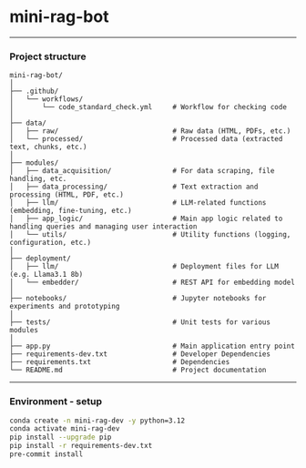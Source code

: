 # mini-rag-bot

------------------------------------------------------------------------------------------------------------------------

### Project structure

```
mini-rag-bot/
│
├── .github/
│   └── workflows/
│       └── code_standard_check.yml     # Workflow for checking code
│
├── data/
│   ├── raw/                            # Raw data (HTML, PDFs, etc.)
│   └── processed/                      # Processed data (extracted text, chunks, etc.)
│
├── modules/
│   ├── data_acquisition/               # For data scraping, file handling, etc.
│   ├── data_processing/                # Text extraction and processing (HTML, PDF, etc.)
│   ├── llm/                            # LLM-related functions (embedding, fine-tuning, etc.)
│   ├── app_logic/                      # Main app logic related to handling queries and managing user interaction
│   └── utils/                          # Utility functions (logging, configuration, etc.)
│
├── deployment/
│   ├── llm/                            # Deployment files for LLM (e.g. Llama3.1 8b)
│   └── embedder/                       # REST API for embedding model
│
├── notebooks/                          # Jupyter notebooks for experiments and prototyping
│
├── tests/                              # Unit tests for various modules
│
├── app.py                              # Main application entry point
├── requirements-dev.txt                # Developer Dependencies
├── requirements.txt                    # Dependencies
└── README.md                           # Project documentation
```

------------------------------------------------------------------------------------------------------------------------

### Environment - setup

```bash
conda create -n mini-rag-dev -y python=3.12
conda activate mini-rag-dev
pip install --upgrade pip
pip install -r requirements-dev.txt
pre-commit install
```
